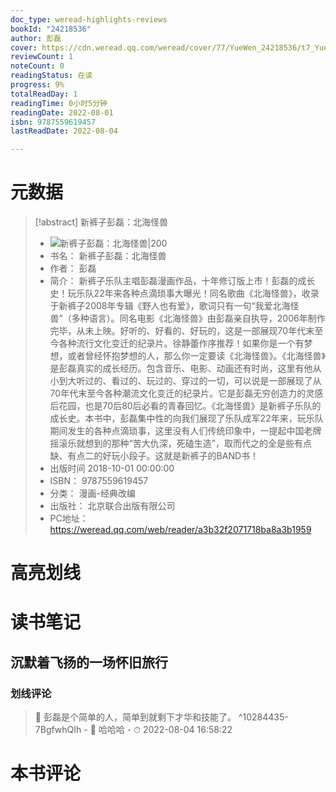 ```yaml
---
doc_type: weread-highlights-reviews
bookId: "24218536"
author: 彭磊
cover: https://cdn.weread.qq.com/weread/cover/77/YueWen_24218536/t7_YueWen_24218536.jpg
reviewCount: 1
noteCount: 0
readingStatus: 在读
progress: 9%
totalReadDay: 1
readingTime: 0小时5分钟
readingDate: 2022-08-01
isbn: 9787559619457
lastReadDate: 2022-08-04

---
```

# 元数据
> [!abstract] 新裤子彭磊：北海怪兽
> - ![ 新裤子彭磊：北海怪兽|200](https://cdn.weread.qq.com/weread/cover/77/YueWen_24218536/t7_YueWen_24218536.jpg)
> - 书名： 新裤子彭磊：北海怪兽
> - 作者： 彭磊
> - 简介： 新裤子乐队主唱彭磊漫画作品，十年修订版上市！彭磊的成长史！玩乐队22年来各种点滴琐事大曝光！同名歌曲《北海怪兽》，收录于新裤子2008年专辑《野人也有爱》，歌词只有一句“我爱北海怪兽”（多种语言）。同名电影《北海怪兽》由彭磊亲自执导，2006年制作完毕，从未上映。好听的、好看的、好玩的，这是一部展现70年代末至今各种流行文化变迁的纪录片。徐静蕾作序推荐！如果你是一个有梦想，或者曾经怀抱梦想的人，那么你一定要读《北海怪兽》。《北海怪兽》是彭磊真实的成长经历。包含音乐、电影、动画还有时尚，这里有他从小到大听过的、看过的、玩过的、穿过的一切，可以说是一部展现了从70年代末至今各种潮流文化变迁的纪录片。它是彭磊无穷创造力的灵感后花园，也是70后80后必看的青春回忆。《北海怪兽》是新裤子乐队的成长史。本书中，彭磊集中性的向我们展现了乐队成军22年来，玩乐队期间发生的各种点滴琐事，这里没有人们传统印象中，一提起中国老牌摇滚乐就想到的那种“苦大仇深，死磕生造”，取而代之的全是些有点缺、有点二的好玩小段子。这就是新裤子的BAND书！
> - 出版时间 2018-10-01 00:00:00
> - ISBN： 9787559619457
> - 分类： 漫画-经典改编
> - 出版社： 北京联合出版有限公司
> - PC地址：https://weread.qq.com/web/reader/a3b32f2071718ba8a3b1959

# 高亮划线

# 读书笔记

## 沉默着飞扬的一场怀旧旅行

### 划线评论
> 📌 彭磊是个简单的人，简单到就剩下才华和技能了。  ^10284435-7BgfwhQIh
    - 💭 哈哈哈
    - ⏱ 2022-08-04 16:58:22
   
# 本书评论
